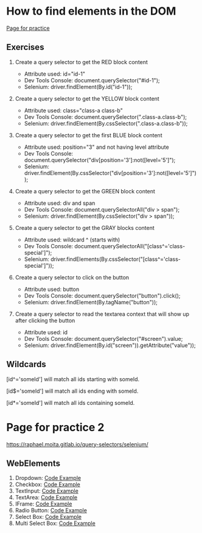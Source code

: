 
# How to find elements in the DOM

[Page for practice](https://raphael.moita.gitlab.io/query-selectors/page-1.html)

## Exercises
1. Create a query selector to get the RED block content

    * Attribute used: id="id-1"
    * Dev Tools Console: document.querySelector("#id-1");
    * Selenium: driver.findElement(By.id("id-1"));

2. Create a query selector to get the YELLOW block content
    * Attribute used: class="class-a class-b"
    * Dev Tools Console: document.querySelector(".class-a.class-b");
    * Selenium: driver.findElement(By.cssSelector(".class-a.class-b"));
    
3. Create a query selector to get the first BLUE block content
    * Attribute used: position="3" and not having level attribute
    * Dev Tools Console: document.querySelector("div[position='3']:not([level='5']");
    * Selenium: driver.findElement(By.cssSelector("div[position='3']:not([level='5']"));
    
4. Create a query selector to get the GREEN block content
    * Attribute used: div and span
    * Dev Tools Console: document.querySelectorAll("div > span");
    * Selenium: driver.findElement(By.cssSelector("div > span"));
    
5. Create a query selector to get the GRAY blocks content
    * Attribute used: wildcard ^ (starts with)
    * Dev Tools Console: document.querySelectorAll("[class^='class-special']");
    * Selenium: driver.findElements(By.cssSelector("[class^='class-special']"));
    
6. Create a query selector to click on the button
    * Attribute used: button
    * Dev Tools Console: document.querySelector("button").click();
    * Selenium: driver.findElement(By.tagName("button"));
    
7. Create a query selector to read the textarea context that will show up after clicking the button
    * Attribute used: id
    * Dev Tools Console: document.querySelector("#screen").value;
    * Selenium: driver.findElement(By.id("screen")).getAttribute("value"));

## Wildcards
[id^='someId'] will match all ids starting with someId.


[id$='someId'] will match all ids ending with someId.


[id*='someId'] will match all ids containing someId.

# Page for practice 2
https://raphael.moita.gitlab.io/query-selectors/selenium/

## WebElements

1. Dropdown: [Code Example](/https://github.com/maricotagc/Selectors/blob/main/Dropdown.java)
2. Checkbox: [Code Example](/https://github.com/maricotagc/Selectors/blob/main/Checkbox.java)
3. TextInput: [Code Example](/https://github.com/maricotagc/Selectors/blob/main/TextInput.java)
4. TextArea: [Code Example](/https://github.com/maricotagc/Selectors/blob/main/Textarea.java)
5. IFrame: [Code Example](/https://github.com/maricotagc/Selectors/blob/main/Iframe.java)
6. Radio Button: [Code Example](/https://github.com/maricotagc/Selectors/blob/main/RadioButton.java)
7. Select Box: [Code Example](/https://github.com/maricotagc/Selectors/blob/main/SelectBox.java)
8. Multi Select Box: [Code Example](/https://github.com/maricotagc/Selectors/blob/main/MultiSelectBox.java)
